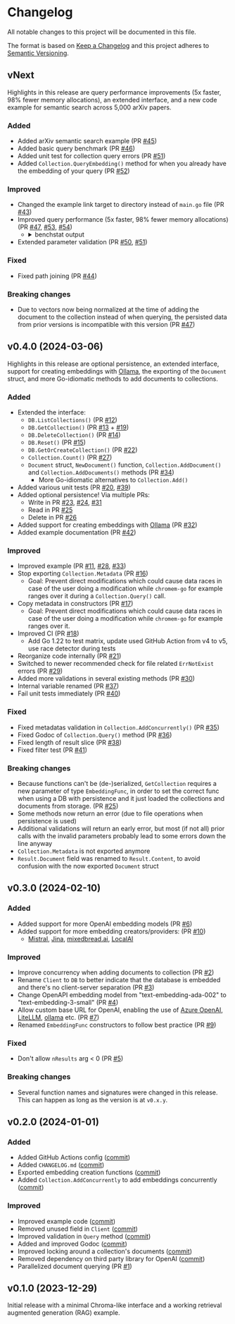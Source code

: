 Changelog
=========

All notable changes to this project will be documented in this file.

The format is based on [Keep a Changelog](https://keepachangelog.com/en/1.1.0/) and this project adheres to [Semantic Versioning](https://semver.org/spec/v2.0.0.html).

vNext
-----

Highlights in this release are query performance improvements (5x faster, 98% fewer memory allocations), an extended interface, and a new code example for semantic search across 5,000 arXiv papers.

### Added

- Added arXiv semantic search example (PR [#45](https://github.com/philippgille/chromem-go/pull/45))
- Added basic query benchmark (PR [#46](https://github.com/philippgille/chromem-go/pull/46))
- Added unit test for collection query errors (PR [#51](https://github.com/philippgille/chromem-go/pull/51))
- Added `Collection.QueryEmbedding()` method for when you already have the embedding of your query (PR [#52](https://github.com/philippgille/chromem-go/pull/52))

### Improved

- Changed the example link target to directory instead of `main.go` file (PR [#43](https://github.com/philippgille/chromem-go/pull/43))
- Improved query performance (5x faster, 98% fewer memory allocations) (PR [#47](https://github.com/philippgille/chromem-go/pull/47), [#53](https://github.com/philippgille/chromem-go/pull/53), [#54](https://github.com/philippgille/chromem-go/pull/54))
  - <details><summary>benchstat output</summary>

    ```text
    goos: linux
    goarch: amd64
    pkg: github.com/philippgille/chromem-go
    cpu: 11th Gen Intel(R) Core(TM) i5-1135G7 @ 2.40GHz
                                        │    before     │               after                 │
                                        │    sec/op     │    sec/op     vs base               │
    Collection_Query_NoContent_100-8      413.69µ ±  4%   90.79µ ±  2%  -78.05% (p=0.002 n=6)
    Collection_Query_NoContent_1000-8     2759.4µ ±  0%   518.8µ ±  1%  -81.20% (p=0.002 n=6)
    Collection_Query_NoContent_5000-8     12.980m ±  1%   2.144m ±  1%  -83.49% (p=0.002 n=6)
    Collection_Query_NoContent_25000-8    66.559m ±  1%   9.947m ±  2%  -85.06% (p=0.002 n=6)
    Collection_Query_NoContent_100000-8   282.41m ±  3%   39.75m ±  1%  -85.92% (p=0.002 n=6)
    Collection_Query_100-8                416.75µ ±  2%   90.99µ ±  1%  -78.17% (p=0.002 n=6)
    Collection_Query_1000-8               2792.8µ ± 23%   595.2µ ± 13%  -78.69% (p=0.002 n=6)
    Collection_Query_5000-8               15.643m ±  1%   2.556m ±  1%  -83.66% (p=0.002 n=6)
    Collection_Query_25000-8               78.29m ±  1%   11.66m ±  1%  -85.11% (p=0.002 n=6)
    Collection_Query_100000-8             338.54m ±  5%   39.70m ± 12%  -88.27% (p=0.002 n=6)
    geomean                                12.97m         2.192m        -83.10%

                                        │      before      │               after                 │
                                        │       B/op       │     B/op      vs base               │
    Collection_Query_NoContent_100-8       1211.007Ki ± 0%   5.030Ki ± 0%  -99.58% (p=0.002 n=6)
    Collection_Query_NoContent_1000-8      12082.16Ki ± 0%   13.24Ki ± 0%  -99.89% (p=0.002 n=6)
    Collection_Query_NoContent_5000-8      60394.23Ki ± 0%   45.99Ki ± 0%  -99.92% (p=0.002 n=6)
    Collection_Query_NoContent_25000-8     301962.1Ki ± 0%   206.7Ki ± 0%  -99.93% (p=0.002 n=6)
    Collection_Query_NoContent_100000-8   1207818.1Ki ± 0%   791.4Ki ± 0%  -99.93% (p=0.002 n=6)
    Collection_Query_100-8                 1211.006Ki ± 0%   5.033Ki ± 0%  -99.58% (p=0.002 n=6)
    Collection_Query_1000-8                12082.11Ki ± 0%   13.25Ki ± 0%  -99.89% (p=0.002 n=6)
    Collection_Query_5000-8                60394.10Ki ± 0%   46.04Ki ± 0%  -99.92% (p=0.002 n=6)
    Collection_Query_25000-8               301962.1Ki ± 0%   206.8Ki ± 0%  -99.93% (p=0.002 n=6)
    Collection_Query_100000-8             1207818.1Ki ± 0%   791.4Ki ± 0%  -99.93% (p=0.002 n=6)
    geomean                                   49.13Mi        54.97Ki       -99.89%

                                        │    before     │              after                │
                                        │   allocs/op   │ allocs/op   vs base               │
    Collection_Query_NoContent_100-8        238.00 ± 0%   94.00 ± 1%  -60.50% (p=0.002 n=6)
    Collection_Query_NoContent_1000-8       2038.5 ± 0%   140.5 ± 0%  -93.11% (p=0.002 n=6)
    Collection_Query_NoContent_5000-8      10039.0 ± 0%   172.0 ± 1%  -98.29% (p=0.002 n=6)
    Collection_Query_NoContent_25000-8     50038.0 ± 0%   204.0 ± 1%  -99.59% (p=0.002 n=6)
    Collection_Query_NoContent_100000-8   200038.0 ± 0%   232.0 ± 3%  -99.88% (p=0.002 n=6)
    Collection_Query_100-8                  238.00 ± 0%   94.50 ± 1%  -60.29% (p=0.002 n=6)
    Collection_Query_1000-8                 2038.0 ± 0%   141.0 ± 1%  -93.08% (p=0.002 n=6)
    Collection_Query_5000-8                10038.0 ± 0%   174.5 ± 2%  -98.26% (p=0.002 n=6)
    Collection_Query_25000-8               50038.0 ± 0%   205.5 ± 2%  -99.59% (p=0.002 n=6)
    Collection_Query_100000-8             200038.5 ± 0%   233.0 ± 1%  -99.88% (p=0.002 n=6)
    geomean                                 8.661k        161.4       -98.14%
    ```

    </details>
- Extended parameter validation (PR [#50](https://github.com/philippgille/chromem-go/pull/50), [#51](https://github.com/philippgille/chromem-go/pull/51))

### Fixed

- Fixed path joining (PR [#44](https://github.com/philippgille/chromem-go/pull/44))

### Breaking changes

- Due to vectors now being normalized at the time of adding the document to the collection instead of when querying, the persisted data from prior versions is incompatible with this version (PR [#47](https://github.com/philippgille/chromem-go/pull/47))

v0.4.0 (2024-03-06)
-------------------

Highlights in this release are optional persistence, an extended interface, support for creating embeddings with [Ollama](https://github.com/ollama/ollama/), the exporting of the `Document` struct, and more Go-idiomatic methods to add documents to collections.

### Added

- Extended the interface:
  - `DB.ListCollections()` (PR [#12](https://github.com/philippgille/chromem-go/pull/12))
  - `DB.GetCollection()` (PR [#13](https://github.com/philippgille/chromem-go/pull/13) + [#19](https://github.com/philippgille/chromem-go/pull/19))
  - `DB.DeleteCollection()` (PR [#14](https://github.com/philippgille/chromem-go/pull/14))
  - `DB.Reset()` (PR [#15](https://github.com/philippgille/chromem-go/pull/15))
  - `DB.GetOrCreateCollection()` (PR [#22](https://github.com/philippgille/chromem-go/pull/22))
  - `Collection.Count()` (PR [#27](https://github.com/philippgille/chromem-go/pull/27))
  - `Document` struct, `NewDocument()` function, `Collection.AddDocument()` and `Collection.AddDocuments()` methods (PR [#34](https://github.com/philippgille/chromem-go/pull/34))
    - More Go-idiomatic alternatives to `Collection.Add()`
- Added various unit tests (PR [#20](https://github.com/philippgille/chromem-go/pull/20), [#39](https://github.com/philippgille/chromem-go/pull/39))
- Added optional persistence! Via multiple PRs:
  - Write in PR [#23](https://github.com/philippgille/chromem-go/pull/23), [#24](https://github.com/philippgille/chromem-go/pull/24), [#31](https://github.com/philippgille/chromem-go/pull/31)
  - Read in PR [#25](https://github.com/philippgille/chromem-go/pull/25)
  - Delete in PR [#26](https://github.com/philippgille/chromem-go/pull/26)
- Added support for creating embeddings with [Ollama](https://github.com/ollama/ollama/) (PR [#32](https://github.com/philippgille/chromem-go/pull/32))
- Added example documentation (PR [#42](https://github.com/philippgille/chromem-go/pull/42))

### Improved

- Improved example (PR [#11](https://github.com/philippgille/chromem-go/pull/11), [#28](https://github.com/philippgille/chromem-go/pull/28), [#33](https://github.com/philippgille/chromem-go/pull/33))
- Stop exporting `Collection.Metadata` (PR [#16](https://github.com/philippgille/chromem-go/pull/16))
  - Goal: Prevent direct modifications which could cause data races in case of the user doing a modification while `chromem-go` for example ranges over it during a `Collection.Query()` call.
- Copy metadata in constructors (PR [#17](https://github.com/philippgille/chromem-go/pull/17))
  - Goal: Prevent direct modifications which could cause data races in case of the user doing a modification while `chromem-go` for example ranges over it.
- Improved CI (PR [#18](https://github.com/philippgille/chromem-go/pull/18))
  - Add Go 1.22 to test matrix, update used GitHub Action from v4 to v5, use race detector during tests
- Reorganize code internally (PR [#21](https://github.com/philippgille/chromem-go/pull/21))
- Switched to newer recommended check for file related `ErrNotExist` errors (PR [#29](https://github.com/philippgille/chromem-go/pull/29))
- Added more validations in several existing methods (PR [#30](https://github.com/philippgille/chromem-go/pull/30))
- Internal variable renamed (PR [#37](https://github.com/philippgille/chromem-go/pull/37))
- Fail unit tests immediately (PR [#40](https://github.com/philippgille/chromem-go/pull/40))

### Fixed

- Fixed metadatas validation in `Collection.AddConcurrently()` (PR [#35](https://github.com/philippgille/chromem-go/pull/35))
- Fixed Godoc of `Collection.Query()` method (PR [#36](https://github.com/philippgille/chromem-go/pull/36))
- Fixed length of result slice (PR [#38](https://github.com/philippgille/chromem-go/pull/38))
- Fixed filter test (PR [#41](https://github.com/philippgille/chromem-go/pull/41))

### Breaking changes

- Because functions can't be (de-)serialized, `GetCollection` requires a new parameter of type `EmbeddingFunc`, in order to set the correct func when using a DB with persistence and it just loaded the collections and documents from storage. (PR [#25](https://github.com/philippgille/chromem-go/pull/25))
- Some methods now return an error (due to file operations when persistence is used)
- Additional validations will return an early error, but most (if not all) prior calls with the invalid parameters probably lead to some errors down the line anyway
- `Collection.Metadata` is not exported anymore
- `Result.Document` field was renamed to `Result.Content`, to avoid confusion with the now exported `Document` struct

v0.3.0 (2024-02-10)
-------------------

### Added

- Added support for more OpenAI embedding models (PR [#6](https://github.com/philippgille/chromem-go/pull/6))
- Added support for more embedding creators/providers: (PR [#10](https://github.com/philippgille/chromem-go/pull/10))
  - [Mistral](https://docs.mistral.ai/platform/endpoints/#embedding-models), [Jina](https://jina.ai/embeddings), [mixedbread.ai](https://www.mixedbread.ai/), [LocalAI](https://github.com/mudler/LocalAI)

### Improved

- Improve concurrency when adding documents to collection (PR [#2](https://github.com/philippgille/chromem-go/pull/2))
- Rename `Client` to `DB` to better indicate that the database is embedded and there's no client-server separation (PR [#3](https://github.com/philippgille/chromem-go/pull/3))
- Change OpenAPI embedding model from "text-embedding-ada-002" to "text-embedding-3-small" (PR [#4](https://github.com/philippgille/chromem-go/pull/4))
- Allow custom base URL for OpenAI, enabling the use of [Azure OpenAI](https://azure.microsoft.com/en-us/products/ai-services/openai-service), [LiteLLM](https://github.com/BerriAI/litellm), [ollama](https://github.com/ollama/ollama/blob/main/docs/openai.md) etc. (PR [#7](https://github.com/philippgille/chromem-go/pull/7))
- Renamed `EmbeddingFunc` constructors to follow best practice (PR [#9](https://github.com/philippgille/chromem-go/pull/9))

### Fixed

- Don't allow `nResults` arg < 0 (PR [#5](https://github.com/philippgille/chromem-go/pull/5))

### Breaking changes

- Several function names and signatures were changed in this release. This can happen as long as the version is at `v0.x.y`.

v0.2.0 (2024-01-01)
-------------------

### Added

- Added GitHub Actions config ([commit](https://github.com/philippgille/chromem-go/commits/fae84f2069ec28bbf9f4e30dca569f447d6aee6a))
- Added `CHANGELOG.md` ([commit](https://github.com/philippgille/chromem-go/commits/bb0aa24b95ed19a743b2b5aa60098077bebdea41))
- Exported embedding creation functions ([commit](https://github.com/philippgille/chromem-go/commits/9d8ce4ae88c08bc975a0ed6b180bc01dcb2a390f))
- Added `Collection.AddConcurrently` to add embeddings concurrently ([commit](https://github.com/philippgille/chromem-go/commits/50fe3b743696d0209d2e4c617633ba335870ab7d))

### Improved

- Improved example code ([commit](https://github.com/philippgille/chromem-go/commits/c6437611d2fd48c5458b1932d5df62f90501981f))
- Removed unused field in `Client` ([commit](https://github.com/philippgille/chromem-go/commits/9c8b01ad386008d09675a26b7eca9c9605af5b1c))
- Improved validation in `Query` method ([commit](https://github.com/philippgille/chromem-go/commits/0bd196ee7c36164fad123c7b21766c7444de246d))
- Added and improved Godoc ([commit](https://github.com/philippgille/chromem-go/commits/c3a4db9563efb270af5aee585a7fca54b2ab08dc))
- Improved locking around a collection's documents ([commit](https://github.com/philippgille/chromem-go/commits/cefec66912d2fc96928154a9159ca05bd52c5149))
- Removed dependency on third party library for OpenAI ([commit](https://github.com/philippgille/chromem-go/commits/1a28e1b89808cb223d67808a8e90bb9c36d2d801))
- Parallelized document querying (PR [#1](https://github.com/philippgille/chromem-go/pull/1))

v0.1.0 (2023-12-29)
-------------------

Initial release with a minimal Chroma-like interface and a working retrieval augmented generation (RAG) example.

